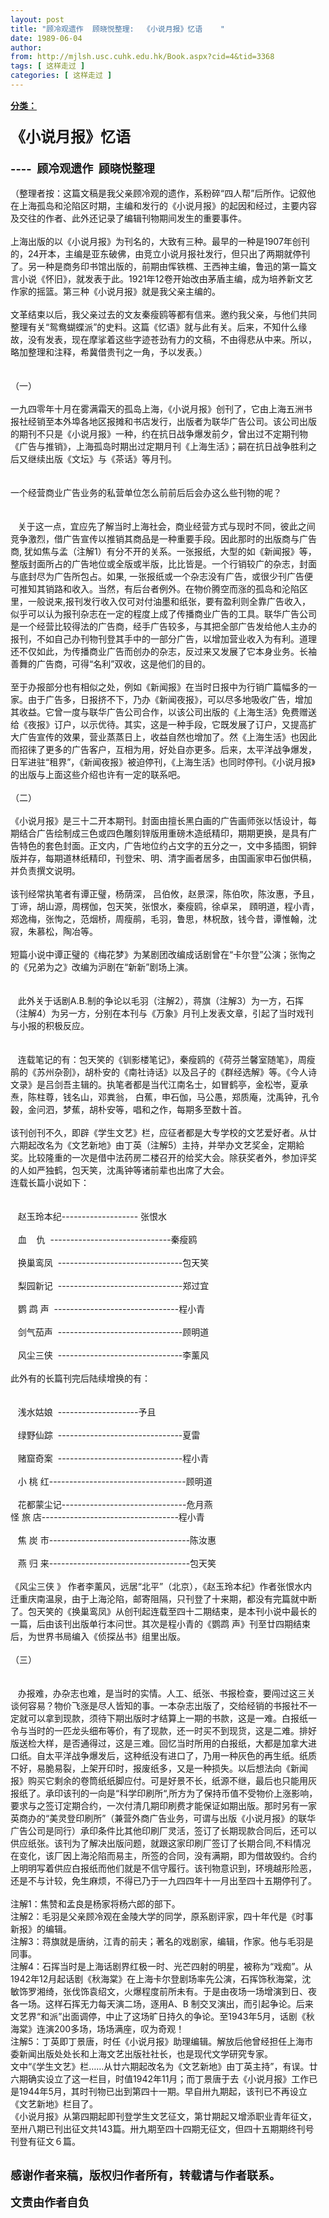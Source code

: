 ```yaml
---
layout: post
title: "顾冷观遗作  顾晓悦整理:  《小说月报》忆语    "
date: 1989-06-04
author: 
from: http://mjlsh.usc.cuhk.edu.hk/Book.aspx?cid=4&tid=3368
tags: [ 这样走过 ]
categories: [ 这样走过 ]
---
```


<div style="margin: 15px 10px 10px 0px;">
 <div>
  <span id="ctl00_ContentPlaceHolder1_chapter1_SubjectLabel" style="font-weight:bold;text-decoration:underline;">
   分类：
  </span>
 </div>
 <div>
  <b>
   <font size="4">
    <br/>
   </font>
  </b>
 </div>
 <div>
  <b>
   <font size="5">
    《小说月报》忆语
   </font>
  </b>
 </div>
 <div>
  <b>
   <font size="4">
    <br/>
   </font>
  </b>
 </div>
 <div>
  <b>
   <font size="4">
    ----  顾冷观遗作  顾晓悦整理
   </font>
  </b>
 </div>
 <div>
  <br/>
 </div>
 <div>
  （整理者按：这篇文稿是我父亲顾冷观的遗作，系粉碎“四人帮”后所作。记叙他在上海孤岛和沦陷区时期，主编和发行的《小说月报》的起因和经过，主要内容及交往的作者、此外还记录了编辑刊物期间发生的重要事件。
 </div>
 <div>
  <br/>
 </div>
 <div>
  上海出版的以《小说月报》为刊名的，大致有三种。最早的一种是1907年创刊的，24开本，主编是亚东破佛，由竞立小说月报社发行，但只出了两期就停刊了。另一种是商务印书馆出版的，前期由恽铁樵、王西神主编，鲁迅的第一篇文言小说《怀旧》，就发表于此。1921年12卷开始改由茅盾主编，成为培养新文艺作家的摇篮。第三种《小说月报》就是我父亲主编的。
 </div>
 <div>
  <br/>
 </div>
 <div>
  文革结束以后，我父亲过去的文友秦瘦鸥等都有信来。邀约我父亲，与他们共同整理有关“鸳鸯蝴蝶派”的史料。这篇《忆语》就与此有关。后来，不知什么缘故，没有发表，现在摩挲着这些字迹苍劲有力的文稿，不由得悲从中来。所以，略加整理和注释，希冀借贵刊之一角，予以发表。）
 </div>
 <div>
  <br/>
 </div>
 <div>
  <br/>
 </div>
 <div>
  （一）
 </div>
 <div>
  <br/>
 </div>
 <div>
  一九四零年十月在雾满霜天的孤岛上海，《小说月报》创刊了，它由上海五洲书报社经销至本外埠各地区报摊和书店发行，出版者为联华广告公司。该公司出版的期刊不只是《小说月报》一种，约在抗日战争爆发前夕，曾出过不定期刊物《广告与推销》，上海孤岛时期出过定期月刊《上海生活》；嗣在抗日战争胜利之后又继续出版《文坛》与《茶话》等月刊。
 </div>
 <div>
  <span class="Apple-tab-span" style="white-space:pre">
  </span>
 </div>
 <div>
  一个经营商业广告业务的私营单位怎么前前后后会办这么些刊物的呢？
 </div>
 <div>
  <br/>
 </div>
 <div>
  <span class="Apple-tab-span" style="white-space:pre">
  </span>
  关于这一点，宜应先了解当时上海社会，商业经营方式与现时不同，彼此之间竞争激烈，借广告宣传以推销其商品是一种重要手段。因此那时的出版商与广告商, 犹如焦与孟（注解1）有分不开的关系。一张报纸，大型的如《新闻报》等，整版封面所占的广告地位或全版或半版，比比皆是。一个行销较广的杂志，封面与底封尽为广告所包占。如果, 一张报纸或一个杂志没有广告，或很少刊广告便可推知其销路和收入。当然，有后台者例外。在物价腾空而涨的孤岛和沦陷区里，一般说来,报刊发行收入仅可对付油墨和纸张，要有盈利则全靠广告收入，似乎可以认为报刊杂志在一定的程度上成了传播商业广告的工具。联华广告公司是一个经营比较得法的广告商，经手广告较多，与其把全部广告发给他人主办的报刊，不如自己办刊物刊登其手中的一部分广告，以增加营业收入为有利。道理还不仅如此，为传播商业广告而创办的杂志，反过来又发展了它本身业务。长袖善舞的广告商，可得“名利”双收，这是他们的目的。
 </div>
 <div>
  <br/>
 </div>
 <div>
  至于办报部分也有相似之处，例如《新闻报》在当时日报中为行销广篇幅多的一家。由于广告多，日报挤不下，乃办《新闻夜报》，可以尽多地吸收广告，增加其收益。它曾一度与联华广告公司合作，以该公司出版的《上海生活》免费赠送给《夜报》订户，以示优待。其实，这是一种手段，它既发展了订户，又提高扩大广告宣传的效果，营业蒸蒸日上，收益自然也增加了。然《上海生活》也因此而招徕了更多的广告客户，互相为用，好处自亦更多。后来，太平洋战争爆发，日军进驻“租界”，《新闻夜报》被迫停刊，《上海生活》也同时停刊。《小说月报》的出版与上面这些介绍也许有一定的联系吧。
 </div>
 <div>
  <br/>
 </div>
 <div>
  （二）
 </div>
 <div>
  <br/>
 </div>
 <div>
  《小说月报》是三十二开本期刊。封面由擅长黑白画的广告画师张以恬设计，每期结合广告绘制成三色或四色雕刻锌版用重磅木造纸精印，期期更换，是具有广告特色的套色封面。正文内，广告地位约占文字的五分之一，文中多插图，铜鋅版并存，每期道林纸精印，刊登宋、明、清字画者居多，由国画家申石伽供稿，并负责撰文说明。
 </div>
 <div>
  <br/>
 </div>
 <div>
  该刊经常执笔者有谭正璧，杨荫深， 吕伯攸，赵景深，陈伯吹，陈汝惠，予且，丁谛，胡山源，周楞伽，包天笑，张恨水，秦瘦鸥，徐卓呆， 頋明道，程小青，郑逸梅，张恂之，范烟桥，周瘦鹃，毛羽，鲁思，林柷敔，钱今昔，谭惟翰，沈寂，朱慕松，陶冶等。
 </div>
 <div>
  <br/>
 </div>
 <div>
  短篇小说中谭正璧的《梅花梦》为某剧团改编成话剧曾在“卡尔登”公演；张恂之的《兄弟为之》改编为沪剧在“新新”剧场上演。
 </div>
 <div>
  <br/>
 </div>
 <div>
  <span class="Apple-tab-span" style="white-space:pre">
  </span>
  此外关于话剧A.B.制的争论以毛羽（注解2），蒋旗（注解3）为一方，石挥（注解4）为另一方，分别在本刊与《万象》月刊上发表文章，引起了当时戏刊与小报的积极反应。
 </div>
 <div>
  <br/>
 </div>
 <div>
  <span class="Apple-tab-span" style="white-space:pre">
  </span>
  连载笔记的有：包天笑的《钏影楼笔记》，秦瘦鸥的《荷芬兰馨室随笔》，周瘦鹃的《苏州杂剳》，胡朴安的《南社诗话》以及吕子的《群经选解》等。《今人诗文录》是吕剑吾主辑的。执笔者都是当代江南名士，如冒鹤亭，金松岺，夏承焘，陈柱尊，钱名山，邓粪翁， 白蕉，申石伽，马公愚，郑质庵，沈禹钟，孔令穀，金问泗，梦蕉，胡朴安等，唱和之作，每期多至数十首。
 </div>
 <div>
  <br/>
 </div>
 <div>
  该刊创刊不久，即辟《学生文艺》栏，应征者都是大专学校的文艺爱好者。从廿六期起改名为《文艺新地》由丁英（注解5）主持，并举办文艺奖金，定期給奖。比较隆重的一次是借中法药房二楼召开的给奖大会。除获奖者外，参加评奖的人如严独鹤，包天笑，沈禹钟等诸前辈也出席了大会。
 </div>
 <div>
  连载长篇小说如下：
 </div>
 <div>
  <br/>
 </div>
 <div>
  <span class="Apple-tab-span" style="white-space:pre">
  </span>
  赵玉玲本纪------------------- 张恨水
 </div>
 <div>
  <span class="Apple-tab-span" style="white-space:pre">
  </span>
  血    仇  ------------------------------秦瘦鸥
 </div>
 <div>
  <span class="Apple-tab-span" style="white-space:pre">
  </span>
  换巢鸾凤  -------------------------------包天笑
 </div>
 <div>
  <span class="Apple-tab-span" style="white-space:pre">
  </span>
  梨园新记  -------------------------------郑过宜
 </div>
 <div>
  <span class="Apple-tab-span" style="white-space:pre">
  </span>
  鹦 鹉 声  -------------------------------程小青
 </div>
 <div>
  <span class="Apple-tab-span" style="white-space:pre">
  </span>
  剑气茄声  -------------------------------顾明道
 </div>
 <div>
  <span class="Apple-tab-span" style="white-space:pre">
  </span>
  风尘三侠  -------------------------------李薰风
 </div>
 <div>
  <br/>
 </div>
 <div>
  此外有的长篇刊完后陆续增换的有：
 </div>
 <div>
  <br/>
 </div>
 <div>
  <span class="Apple-tab-span" style="white-space:pre">
  </span>
  浅水姑娘  --------------------予且
 </div>
 <div>
  <span class="Apple-tab-span" style="white-space:pre">
  </span>
  绿野仙踪  -------------------------------夏雷
 </div>
 <div>
  <span class="Apple-tab-span" style="white-space:pre">
  </span>
  赌窟奇案  -------------------------------程小青
 </div>
 <div>
  <span class="Apple-tab-span" style="white-space:pre">
  </span>
  小 桃 红----------------------------------顾明道
 </div>
 <div>
  <span class="Apple-tab-span" style="white-space:pre">
  </span>
  花都蒙尘记-------------------------------危月燕
 </div>
 <div>
  怪 旅 店----------------------------------程小青
 </div>
 <div>
  <span class="Apple-tab-span" style="white-space:pre">
  </span>
  焦 炭 市-----------------------------------陈汝惠
 </div>
 <div>
  <span class="Apple-tab-span" style="white-space:pre">
  </span>
  燕 归 来-----------------------------------包天笑
 </div>
 <div>
  <br/>
 </div>
 <div>
  《风尘三侠 》 作者李薰风，远居“北平”（北京），《赵玉玲本纪》作者张恨水内迁重庆南温泉，由于上海沦陷，邮寄阻隔，只刊登了十来期，都没有完篇就中断了。包天笑的《换巢鸾凤》从创刊起连载至四十二期结束，是本刊小说中最长的一篇，后由该刊出版单行本问世。其次是程小青的《鹦鹉 声》刊至廿四期结束后，为世界书局编入《侦探丛书》组里出版。
 </div>
 <div>
  <br/>
 </div>
 <div>
  （三）
 </div>
 <div>
  <br/>
 </div>
 <div>
  <span class="Apple-tab-span" style="white-space:pre">
  </span>
  办报难，办杂志也难，是当时的实情。人工、纸张、书报检查，要闯过这三关谈何容易？物价飞涨是尽人皆知的事。一本杂志出版了，交给经销的书报社不一定就可以拿到现款，须待下期出版时才结算上一期的书款，这是一难。白报纸一令与当时的一匹龙头细布等价，有了现款，还一时买不到现货，这是二难。排好版送检大样，是否通得过，这是三难。回忆当时所用的白报纸，大都是加拿大进口纸。自太平洋战争爆发后，这种纸没有进口了，乃用一种灰色的再生纸。纸质不好，易脆易裂，上架开印时，报废纸多，又是一种损失。以后想法向《新闻报》购买它剩余的卷筒纸纸脚应付。可是好景不长，纸源不继，最后也只能用灰报纸了。承印该刊的一向是“科学印刷所“,所方为了保持币值不受物价上涨影响，要求与之签订定期合约，一次付清几期印刷费才能保证如期出版。那时另有一家英商办的“美灵登印刷所”（兼营外商广告业务，可谓与出版《小说月报》的联华广告公司是同行）承印条件比其他印刷厂灵活，签订了长期现款合同后，还可以供应纸张。该刊为了解决出版问题，就跟这家印刷厂签订了长期合同,不料情况在变化，该厂因上海沦陷而易主，所签的合同，没有满期，即为借故毁约。合约上明明写着供应白报纸而他们就是不信守履行。该刊物意识到，环境越形险恶，还是不与计较，免生麻烦，不得已乃于一九四四年十一月出至四十五期停刊了。
 </div>
 <div>
  <br/>
 </div>
 <div>
  注解1：焦赞和孟良是杨家将杨六郎的部下。
 </div>
 <div>
  注解2：毛羽是父亲顾冷观在金陵大学的同学，原系剧评家，四十年代是《时事新报》的编辑。
 </div>
 <div>
  注解3：蒋旗就是唐纳，江青的前夫；著名的戏剧家，编辑，作家。他与毛羽是同事。
 </div>
 <div>
  注解4：石挥当时是上海话剧界红极一时、光芒四射的明星，被称为“戏痴”。从1942年12月起话剧《秋海棠》在上海卡尔登剧场率先公演，石挥饰秋海棠，沈敏饰罗湘绮，张伐饰袁绍文，火爆程度前所未有。于是由夜场一场增演到日、夜各一场。这样石挥无力每天演二场，逐用A、B 制交叉演出，而引起争论。后来文艺界“和派”出面调停，中止了这场旷日持久的争论。至1943年5月，话剧《秋海棠》连演200多场，场场满座，叹为奇观！
 </div>
 <div>
  注解5：丁英即丁景唐，时任《小说月报》助理编辑。解放后他曾经担任上海市委新闻出版处处长和上海文艺出版社社长，也是现代文学研究专家。
 </div>
 <div>
  文中“《学生文艺》栏……从廿六期起改名为《文艺新地》由丁英主持”，有误。廿六期确实设立了这一栏目，时值1942年11月；而丁景唐于去《小说月报》工作已是1944年5月，其时刊物已出到第四十一期。早自卅九期起，该刊已不再设立《文艺新地》栏目了。
 </div>
 <div>
  《小说月报》从第四期起即刊登学生文艺征文，第廿期起又增添职业青年征文，至卅八期已刊出征文共143篇。卅九期至四十四期无征文，但四十五期期终刊号刊登有征文６篇。
 </div>
 <div>
  <br/>
 </div>
 <div>
  <div style="font-size: 17.6px; line-height: 24.64px;">
   <p class="MsoNormal" style="font-size: 17.6px; line-height: 24.64px;">
    <b>
     <font size="4">
      <span lang="ZH-CN" style="font-family: 宋体;">
       感谢作者来稿，版权归作者所有，转载请与作者联系。
      </span>
     </font>
    </b>
   </p>
   <p class="MsoNormal" style="font-size: 17.6px; line-height: 24.64px;">
    <b style="font-family: 宋体; font-size: 17.6px; line-height: 24.64px;">
     <font size="4">
      文责由作者自负
     </font>
    </b>
   </p>
   <div>
    <span lang="ZH-CN" style="font-family: 宋体;">
     <b>
      <font size="4">
       <br/>
      </font>
     </b>
    </span>
   </div>
  </div>
 </div>
 <div>
 </div>
 <div>
  <span class="Apple-tab-span" style="white-space:pre">
  </span>
 </div>
 <div>
  <br/>
 </div>
</div>

